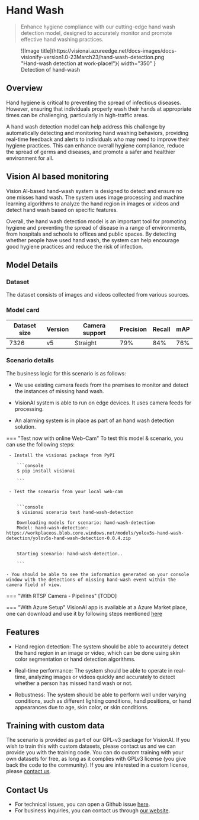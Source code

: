 # Hand Wash

> Enhance hygiene compliance with our cutting-edge hand wash detection model, designed to accurately monitor and promote effective hand washing practices.

<figure markdown>
  ![Image title](https://visionai.azureedge.net/docs-images/docs-visionify-version1.0-23March23/hand-wash-detection.png "Hand-wash detection at work-place!"){ width="350" }
  <figcaption>Detection of hand-wash</figcaption>
</figure>

## Overview


Hand hygiene is critical to preventing the spread of infectious diseases. However, ensuring that individuals properly wash their hands at appropriate times can be challenging, particularly in high-traffic areas. 

A hand wash detection model can help address this challenge by automatically detecting and monitoring hand washing behaviors, providing real-time feedback and alerts to individuals who may need to improve their hygiene practices. This can enhance overall hygiene compliance, reduce the spread of germs and diseases, and promote a safer and healthier environment for all.

## Vision AI based monitoring


Vision AI-based hand-wash system is designed to detect and ensure no one misses hand wash. The system uses image processing and machine learning algorithms to analyze the hand region in images or videos and detect hand wash based on specific features.

Overall, the hand wash detection model is an important tool for promoting hygiene and preventing the spread of disease in a range of environments, from hospitals and schools to offices and public spaces. By detecting whether people have used hand wash, the system can help encourage good hygiene practices and reduce the risk of infection.

## Model Details

### Dataset

The dataset consists of images and videos collected from various sources. 

### Model card

 <div class="table">
    <table class="fl-table">
        <thead>
        <tr><th>Dataset size</th>
            <th>Version</th>
            <th>Camera support</th>
            <th>Precision</th>
            <th>Recall</th>
            <th> mAP  </th>  
        </thead>
        <tbody>
        <tr>
            <td>7326</td>
            <td>v5</td>
            <td>Straight</td>
            <td>79%</td>
            <td>84%</td>
            <td>76%</td>
        </tr>
        </tbody>
    </table>
</div>
 

### Scenario details

The business logic for this scenario is as follows: 

- We use existing camera feeds from the premises to monitor and detect the instances of missing hand wash.

- VisionAI system is able to run on edge devices. It uses camera feeds for processing. 

- An alarming system is in place as part of an hand wash detection solution. 

=== "Test now with online Web-Cam"
     To test this model & scenario, you can use the following steps:

     - Install the visionai package from PyPI
     
        ```console
        $ pip install visionai
        
        ```
     
     - Test the scenario from your local web-cam
     

        ```console
        $ visionai scenario test hand-wash-detection

        Downloading models for scenario: hand-wash-detection
        Model: hand-wash-detection: https://workplaceos.blob.core.windows.net/models/yolov5s-hand-wash-detection/yolov5s-hand-wash-detection-0.0.4.zip
        

        Starting scenario: hand-wash-detection..

        ```

    - You should be able to see the information generated on your console window with the detections of missing hand-wash event within the camera field of view.

=== "With RTSP Camera - Pipelines"
     [TODO]
 
=== "With Azure Setup"
     VisionAI app is available at a Azure Market place, one can download and use it by following steps mentioned [here](../overview/azure-managed-app.md)





## Features

- Hand region detection: The system should be able to accurately detect the hand region in an image or video, which can be done using skin color segmentation or hand detection algorithms.

- Real-time performance: The system should be able to operate in real-time, analyzing images or videos quickly and accurately to detect whether a person has missed hand wash or not.

- Robustness: The system should be able to perform well under varying conditions, such as different lighting conditions, hand positions, or hand appearances due to age, skin color, or skin conditions.



## Training with custom data

The scenario is provided as part of our GPL-v3 package for VisionAI. If you wish to train this with custom datasets, please contact us and we can provide you with the training code. You can do custom training with your own datasets for free, as long as it complies with GPLv3 license (you give back the code to the community). If you are interested in a custom license, please [contact us](../company/contact.md).


## Contact Us

- For technical issues, you can open a Github issue [here](https://github.com/visionify/visionai).
- For business inquiries, you can contact us through [our website](https://visionify.ai/contact-us/).
